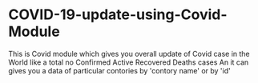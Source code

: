 # COVID-19-update-using-Covid-Module
This is Covid module which gives you overall update of Covid case in the World 
like a total no
Confirmed
Active
Recovered
Deaths cases 
An it can gives you a data of particular contories by 'contory name' or by 'id'

